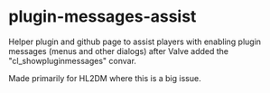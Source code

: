 # plugin-messages-assist

Helper plugin and github page to assist players with enabling plugin messages (menus and other dialogs) after Valve added the "cl_showpluginmessages" convar.

Made primarily for HL2DM where this is a big issue.
